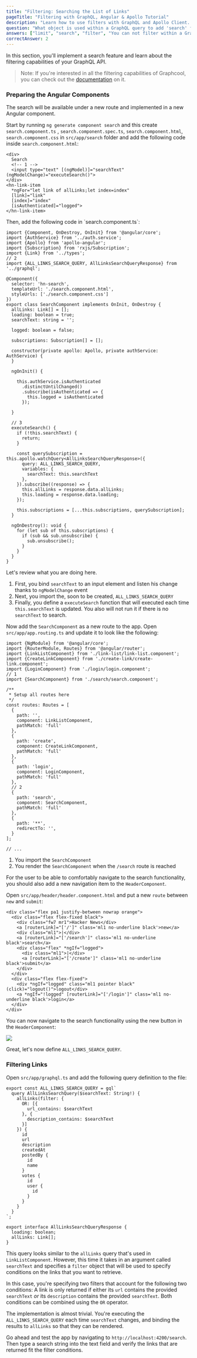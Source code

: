 ```yaml
---
title: "Filtering: Searching the List of Links"
pageTitle: "Filtering with GraphQL, Angular & Apollo Tutorial"
description: "Learn how to use filters with GraphQL and Apollo Client. Graphcool provides a powerful filter and ordering API that you'll explore in this example."
question: "What object is used within a GraphQL query to add 'search' functionality through filtering?"
answers: ["limit", "search", "filter", "You can not filter within a GraphQL query"]
correctAnswer: 2
---
```


In this section, you'll implement a search feature and learn about the filtering capabilities of your GraphQL API.

> Note: If you're interested in all the filtering capabilities of Graphcool, you can check out the [documentation](https://www.graph.cool/docs/reference/simple-api/filtering-by-field-xookaexai0/) on it.


### Preparing the Angular Components

The search will be available under a new route and implemented in a new Angular component.

<Instruction>

Start by running `ng generate component search` and this create `search.component.ts` , `search.component.spec.ts`, `search.component.html`, `search.component.css` in `src/app/search` folder and add the following code inside `search.component.html`:

```html(path=".../hackernews-angular-apollo/src/app/search/search.component.html")
<div>
  Search
  <!-- 1 -->
  <input type="text" [(ngModel)]="searchText" (ngModelChange)="executeSearch()">
</div>
<hn-link-item
  *ngFor="let link of allLinks;let index=index"
  [link]="link"
  [index]="index"
  [isAuthenticated]="logged">
</hn-link-item>

```
</Instruction>

<Instruction>
Then, add the following code in `search.component.ts`:

```ts{6-7,}(path=".../hackernews-angular-apollo/src/app/search/search.component.ts")
import {Component, OnDestroy, OnInit} from '@angular/core';
import {AuthService} from '../auth.service';
import {Apollo} from 'apollo-angular';
import {Subscription} from 'rxjs/Subscription';
import {Link} from '../types';
// 2
import {ALL_LINKS_SEARCH_QUERY, AllLinksSearchQueryResponse} from '../graphql';

@Component({
  selector: 'hn-search',
  templateUrl: './search.component.html',
  styleUrls: ['./search.component.css']
})
export class SearchComponent implements OnInit, OnDestroy {
  allLinks: Link[] = [];
  loading: boolean = true;
  searchText: string = '';

  logged: boolean = false;

  subscriptions: Subscription[] = [];

  constructor(private apollo: Apollo, private authService: AuthService) {
  }

  ngOnInit() {

    this.authService.isAuthenticated
      .distinctUntilChanged()
      .subscribe(isAuthenticated => {
        this.logged = isAuthenticated
      });

  }

  // 3
  executeSearch() {
    if (!this.searchText) {
      return;
    }

    const querySubscription = this.apollo.watchQuery<AllLinksSearchQueryResponse>({
      query: ALL_LINKS_SEARCH_QUERY,
      variables: {
        searchText: this.searchText
      },
    }).subscribe((response) => {
      this.allLinks = response.data.allLinks;
      this.loading = response.data.loading;
    });

    this.subscriptions = [...this.subscriptions, querySubscription];
  }

  ngOnDestroy(): void {
    for (let sub of this.subscriptions) {
      if (sub && sub.unsubscribe) {
        sub.unsubscribe();
      }
    }
  }
}
```
</Instruction>

Let's review what you are doing here.

1. First, you bind `searchText` to an input element and listen his change thanks to `ngModelChange` event
2. Next, you import the, soon to be created, `ALL_LINKS_SEARCH_QUERY`
3. Finally, you define a `executeSearch` function that will executed each time `this.searchText` is updated. You also will not run it if there is no `searchText` to search.


<Instruction>

Now add the `SearchComponent` as a new route to the app. Open `src/app/app.routing.ts` and update it to look like the following:

```ts{6-7,28-33}(path=".../hackernews-angular-apollo/src/router/index.ts")
import {NgModule} from '@angular/core';
import {RouterModule, Routes} from '@angular/router';
import {LinkListComponent} from './link-list/link-list.component';
import {CreateLinkComponent} from './create-link/create-link.component';
import {LoginComponent} from './login/login.component';
// 1
import {SearchComponent} from './search/search.component';

/**
 * Setup all routes here
 */
const routes: Routes = [
  {
    path: '',
    component: LinkListComponent,
    pathMatch: 'full'
  },
  {
    path: 'create',
    component: CreateLinkComponent,
    pathMatch: 'full'
  },
  {
    path: 'login',
    component: LoginComponent,
    pathMatch: 'full'
  },
  // 2
  {
    path: 'search',
    component: SearchComponent,
    pathMatch: 'full'
  },
  {
    path: '**',
    redirectTo: '',
  }
];

// ...
```

</Instruction>

1. You import the `SearchComponent`
2. You render the `SearchComponent` when the `/search` route is reached


For the user to be able to comfortably navigate to the search functionality, you should also add a new navigation item to the `HeaderComponent`.

<Instruction>

Open `src/app/header/header.component.html` and put a new `route` between `new` and `submit`:

```ts{6-7}(path=".../hackernews-angular-apollo/src/app/header/header.component.")
<div class="flex pa1 justify-between nowrap orange">
  <div class="flex flex-fixed black">
    <div class="fw7 mr1">Hacker News</div>
    <a [routerLink]="['/']" class='ml1 no-underline black'>new</a>
    <div class="ml1">|</div>
    <a [routerLink]="['/search']" class='ml1 no-underline black'>search</a>
    <div class="flex" *ngIf="logged">
      <div class="ml1">|</div>
      <a [routerLink]="['/create']" class='ml1 no-underline black'>submit</a>
    </div>
  </div>
  <div class="flex flex-fixed">
    <div *ngIf="logged" class="ml1 pointer black" (click)="logout()">logout</div>
    <a *ngIf="!logged" [routerLink]="['/login']" class='ml1 no-underline black'>login</a>
  </div>
</div>

```

</Instruction>

You can now navigate to the search functionality using the new button in the `HeaderComponent`:

![](http://imgur.com/XxPdUvo.png)

Great, let's now define `ALL_LINKS_SEARCH_QUERY`.

### Filtering Links

<Instruction>

Open `src/app/graphql.ts` and add the following query definition to the file:

```ts(path=".../hackernews-angular-apollo/src/app/graphql.ts")
export const ALL_LINKS_SEARCH_QUERY = gql`
  query AllLinksSearchQuery($searchText: String!) {
    allLinks(filter: {
      OR: [{
        url_contains: $searchText
      }, {
        description_contains: $searchText
      }]
    }) {
      id
      url
      description
      createdAt
      postedBy {
        id
        name
      }
      votes {
        id
        user {
          id
        }
      }
    }
  }
`;

export interface AllLinksSearchQueryResponse {
  loading: boolean;
  allLinks: Link[];
}

```

</Instruction>


This query looks similar to the `allLinks` query that's used in `LinkListComponent`. However, this time it takes in an argument called `searchText` and specifies a `filter` object that will be used to specify conditions on the links that you want to retrieve.

In this case, you're specifying two filters that account for the following two conditions: A link is only returned if either its `url` contains the provided `searchText` _or_ its `description` contains the provided `searchText`. Both conditions can be combined using the `OR` operator.


The implementation is almost trivial. You're executing the `ALL_LINKS_SEARCH_QUERY` each time `searchText` changes, and binding the results to `allLinks`  so that they can be rendered.

Go ahead and test the app by navigating to `http://localhost:4200/search`. Then type a search string into the text field and verify the links that are returned fit the filter conditions.
